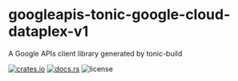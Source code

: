 # googleapis-tonic-google-cloud-dataplex-v1

A Google APIs client library generated by tonic-build

[![crates.io](https://img.shields.io/crates/v/googleapis-tonic-google-cloud-dataplex-v1)](https://crates.io/crates/googleapis-tonic-google-cloud-dataplex-v1)
[![docs.rs](https://img.shields.io/docsrs/googleapis-tonic-google-cloud-dataplex-v1)](https://docs.rs/googleapis-tonic-google-cloud-dataplex-v1)
![license](https://img.shields.io/crates/l/googleapis-tonic-google-cloud-dataplex-v1)
